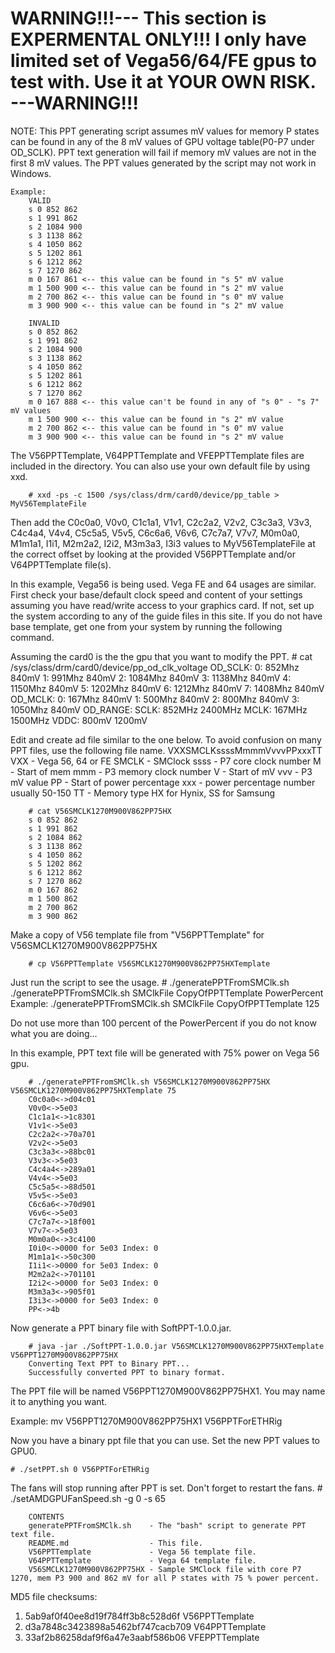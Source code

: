 # WARNING!!!--- This section is EXPERMENTAL ONLY!!! I only have limited set of Vega56/64/FE gpus to test with.  Use it at YOUR OWN RISK. ---WARNING!!!


NOTE: This PPT generating script assumes mV values for memory P states can be found in any of the 8 mV values of GPU voltage table(P0-P7 under OD_SCLK).  PPT text generation will fail if memory mV values are not in the first 8 mV values.  The PPT values generated by the script may not work in Windows.


    Example:
        VALID
        s 0 852 862
        s 1 991 862
        s 2 1084 900 
        s 3 1138 862
        s 4 1050 862
        s 5 1202 861
        s 6 1212 862
        s 7 1270 862
        m 0 167 861 <-- this value can be found in "s 5" mV value 
        m 1 500 900 <-- this value can be found in "s 2" mV value 
        m 2 700 862 <-- this value can be found in "s 0" mV value
        m 3 900 900 <-- this value can be found in "s 2" mV value 
        
        INVALID
        s 0 852 862
        s 1 991 862
        s 2 1084 900 
        s 3 1138 862
        s 4 1050 862
        s 5 1202 861
        s 6 1212 862
        s 7 1270 862
        m 0 167 888 <-- this value can't be found in any of "s 0" - "s 7" mV values 
        m 1 500 900 <-- this value can be found in "s 2" mV value 
        m 2 700 862 <-- this value can be found in "s 0" mV value
        m 3 900 900 <-- this value can be found in "s 2" mV value 

        
The V56PPTTemplate, V64PPTTemplate and VFEPPTTemplate files are included in the directory.
You can also use your own default file by using xxd.

        # xxd -ps -c 1500 /sys/class/drm/card0/device/pp_table > MyV56TemplateFile

Then add the C0c0a0, V0v0, C1c1a1, V1v1, C2c2a2, V2v2, C3c3a3, V3v3, C4c4a4, V4v4, C5c5a5, V5v5, C6c6a6, V6v6, C7c7a7, V7v7, M0m0a0, M1m1a1, I1i1, M2m2a2, I2i2, M3m3a3, I3i3 values to MyV56TemplateFile at the correct offset by looking at the provided V56PPTTemplate and/or V64PPTTemplate file(s).

In this example, Vega56 is being used.  Vega FE and 64 usages are similar. 
First check your base/default clock speed and content of your settings assuming you have read/write access to your graphics card.
If not, set up the system according to any of the guide files in this site.
If you do not have base template, get one from your system by running the following command.

Assuming the card0 is the the gpu that you want to modify the PPT.
        # cat /sys/class/drm/card0/device/pp_od_clk_voltage
        OD_SCLK:
        0:        852Mhz        840mV
        1:        991Mhz        840mV
        2:       1084Mhz        840mV
        3:       1138Mhz        840mV
        4:       1150Mhz        840mV
        5:       1202Mhz        840mV
        6:       1212Mhz        840mV
        7:       1408Mhz        840mV
        OD_MCLK:
        0:        167Mhz        840mV
        1:        500Mhz        840mV
        2:        800Mhz        840mV
        3:       1050Mhz        840mV
        OD_RANGE:
        SCLK:     852MHz       2400MHz
        MCLK:     167MHz       1500MHz
        VDDC:     800mV        1200mV

Edit and create ad file similar to the one below.
To avoid confusion on many PPT files, use the following file name.
        VXXSMCLKssssMmmmVvvvPPxxxTT
        VXX - Vega 56, 64 or FE
        SMCLK - SMClock
        ssss - P7 core clock number
        M - Start of mem
        mmm - P3 memory clock number
        V - Start of mV
        vvv - P3 mV value
        PP - Start of power percentage
        xxx - power percentage number usually 50-150
        TT - Memory type HX for Hynix, SS for Samsung

        # cat V56SMCLK1270M900V862PP75HX
        s 0 852 862
        s 1 991 862
        s 2 1084 862 
        s 3 1138 862
        s 4 1050 862
        s 5 1202 862
        s 6 1212 862
        s 7 1270 862
        m 0 167 862
        m 1 500 862
        m 2 700 862
        m 3 900 862

Make a copy of V56 template file from "V56PPTTemplate" for V56SMCLK1270M900V862PP75HX

        # cp V56PPTTemplate V56SMCLK1270M900V862PP75HXTemplate

Just run the script to see the usage.
        # ./generatePPTFromSMClk.sh
        ./generatePPTFromSMClk.sh SMClkFile CopyOfPPTTemplate PowerPercent
        Example: ./generatePPTFromSMClk.sh SMClkFile CopyOfPPTTemplate 125
        
Do not use more than 100 percent of the PowerPercent if you do not know what you are doing...

In this example, PPT text file will be generated with 75% power on Vega 56 gpu.

        # ./generatePPTFromSMClk.sh V56SMCLK1270M900V862PP75HX V56SMCLK1270M900V862PP75HXTemplate 75
        C0c0a0<->d04c01
        V0v0<->5e03
        C1c1a1<->1c8301
        V1v1<->5e03
        C2c2a2<->70a701
        V2v2<->5e03
        C3c3a3<->88bc01
        V3v3<->5e03
        C4c4a4<->289a01
        V4v4<->5e03
        C5c5a5<->88d501
        V5v5<->5e03
        C6c6a6<->70d901
        V6v6<->5e03
        C7c7a7<->18f001
        V7v7<->5e03
        M0m0a0<->3c4100
        I0i0<->0000 for 5e03 Index: 0
        M1m1a1<->50c300
        I1i1<->0000 for 5e03 Index: 0
        M2m2a2<->701101
        I2i2<->0000 for 5e03 Index: 0
        M3m3a3<->905f01
        I3i3<->0000 for 5e03 Index: 0
        PP<->4b

Now generate a PPT binary file with SoftPPT-1.0.0.jar.

        # java -jar ./SoftPPT-1.0.0.jar V56SMCLK1270M900V862PP75HXTemplate V56PPT1270M900V862PP75HX 
        Converting Text PPT to Binary PPT...
        Successfully converted PPT to binary format.

The PPT file will be named V56PPT1270M900V862PP75HX1.  You may name it to anything you want.

Example: mv V56PPT1270M900V862PP75HX1 V56PPTForETHRig

Now you have a binary ppt file that you can use.  Set the new PPT values to GPU0.

    # ./setPPT.sh 0 V56PPTForETHRig

The fans will stop running after PPT is set.  Don't forget to restart the fans. 
        # ./setAMDGPUFanSpeed.sh -g 0 -s 65 



        CONTENTS
        generatePPTFromSMClk.sh    - The "bash" script to generate PPT text file.
        README.md                  - This file.
        V56PPTTemplate             - Vega 56 template file.
        V64PPTTemplate             - Vega 64 template file.
        V56SMCLK1270M900V862PP75HX - Sample SMClock file with core P7 1270, mem P3 900 and 862 mV for all P states with 75 % power percent. 

MD5 file checksums:
1. 5ab9af0f40ee8d19f784ff3b8c528d6f  V56PPTTemplate
2. d3a7848c3423898a5462bf747cacb709  V64PPTTemplate
3. 33af2b86258daf9f6a47e3aabf586b06  VFEPPTTemplate
